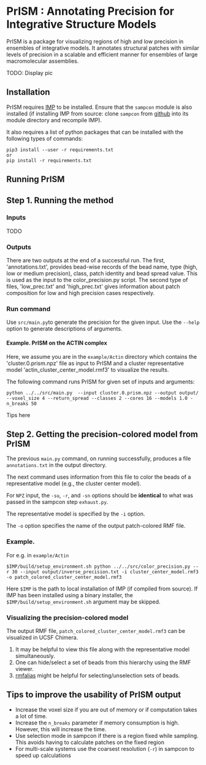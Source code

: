 # PrISM : Annotating Precision for Integrative Structure Models
PrISM is a package for visualizing regions of high and low precision in ensembles of integrative models. It annotates structural patches with similar levels of precision in a scalable and efficient manner for ensembles of large macromolecular assemblies.

TODO: Display pic

## Installation
PrISM requires [IMP](http://integrativemodeling.org) to be installed.
Ensure that the `sampcon` module is also installed (if installing IMP from source: clone `sampcon` from [github](https://github.com/salilab/imp-sampcon/) into its module directory and recompile IMP).

It also requires a list of python packages that can be installed with the following types of commands:

```
pip3 install --user -r requirements.txt
or
pip install -r requirements.txt
```

## Running PrISM

## Step 1. Running the method

### Inputs
TODO 

### Outputs
There are two outputs at the end of a successful run. The first, 'annotations.txt', provides bead-wise records of the bead name, type (high, low or medium precision), class, patch identity and bead spread value. This is used as the input to the color_precision.py script. The second type of files, 'low_prec.txt' and 'high_prec.txt' gives information about patch composition for low and high precision cases respectively.  

### Run command

Use `src/main.py`to generate the precision for the given input. Use the `--help` option to generate descriptions of arguments.

#### Example. PrISM on the ACTIN complex
Here, we assume you are in the `example/Actin` directory which contains the 'cluster.0.prism.npz' file as input to PrISM and a cluster representative model 'actin_cluster_center_model.rmf3' to visualize the results. 

The following command runs PrISM for given set of inputs and arguments:

```
python ../../src/main.py  --input cluster.0.prism.npz --output output/ --voxel_size 4 --return_spread --classes 2 --cores 16 --models 1.0 -n_breaks 50
```

Tips here 

## Step 2. Getting the precision-colored model from PrISM
The previous `main.py` command, on running successfully, produces a file `annotations.txt` in the output directory. 

The next command uses information from this file to color the beads of a representative model (e.g., the cluster center model).

For `NPZ` input, the `-su`, `-r`, and `-sn` options should be **identical** to what was passed in the sampcon step `exhaust.py`.

The representative model is specified by the `-i` option.

The `-o` option specifies the name of the output patch-colored RMF file. 

### Example. 
For e.g. in `example/Actin`

```
$IMP/build/setup_environment.sh python ../../src/color_precision.py --r 30 --input output/inverse_precision.txt -i cluster_center_model.rmf3 -o patch_colored_cluster_center_model.rmf3
```
Here `$IMP` is the path to local installation of IMP (if compiled from source). If IMP has been installed using a binary installer, the `$IMP/build/setup_environment.sh` argument may be skipped.

### Visualizing the precision-colored model

The output RMF file, `patch_colored_cluster_center_model.rmf3` can be visualized in UCSF Chimera.

1. It may be helpful to view this file along with the representative model simultaneously.
2. One can hide/select a set of beads from this hierarchy using the RMF viewer.
3. [rmfalias](https://www.cgl.ucsf.edu/chimera/docs/UsersGuide/midas/rmfalias.html) might be helpful for selecting/unselection sets of beads.

## Tips to improve the usability of PrISM output

- Increase the voxel size if you are out of memory or if computation takes a lot of time. 
- Increase the `n_breaks` parameter if memory consumption is high. However, this will increase the time. 
- Use selection mode in sampcon if there is a region fixed while sampling. This avoids having to calculate patches on the fixed region
- For multi-scale systems use the coarsest resolution (`-r`) in sampcon to speed up calculations
